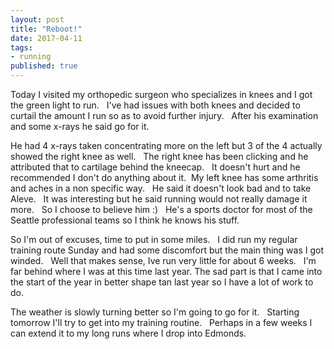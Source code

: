 ```yaml
---  
layout: post   
title: "Reboot!"  
date: 2017-04-11  
tags: 
- running  
published: true  
---  
```

Today I visited my orthopedic surgeon who specializes in knees and I got the green light to run. &nbsp; I've had issues with both knees and decided to curtail the amount I run so as to avoid further injury. &nbsp; After his examination and some x-rays he said go for it. 
 
He had 4 x-rays taken concentrating more on the left but 3 of the 4 actually showed the right knee as well. &nbsp; The right knee has been clicking and he attributed that to cartilage behind the kneecap. &nbsp; It doesn't hurt and he recommended I don't do anything about it.&nbsp;  My left knee has some arthritis and aches in a non specific way. &nbsp; He said it doesn't look bad and to take Aleve. &nbsp; It was interesting but he said running would not really damage it more. &nbsp;  So I choose to believe him :) &nbsp; He's a sports doctor for most of the Seattle professional teams so I think he knows his stuff. 
 
So I'm out of excuses, time to put in some miles. &nbsp; I did run my regular training route Sunday and had some discomfort but the main thing was I got winded. &nbsp;  Well that makes sense, Ive run very little for about 6 weeks. &nbsp; I'm far behind where I was at this time last year.  The sad part is that I came into the start of the year in better shape tan last year so I have a lot of work to do.  
 
The weather is slowly turning better so I'm going to go for it. &nbsp; Starting tomorrow I'll try to get into my training routine. &nbsp; Perhaps in a few weeks I can extend it to my long runs where I drop into Edmonds.
